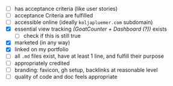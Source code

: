 - [ ] has acceptance criteria (like user stories)
- [ ] acceptance Criteria are fulfilled
- [ ] accessible online (ideally `koljapluemer.com` subdomain)
- [x] essential view tracking *(GoatCounter + Dashboard (?))* exists
	- [ ] check if this is still true
- [x] marketed (in any way)
- [x] linked on my portfolio
- [ ] all `.md` files exist, have at least 1 line, and fulfill their purpose
- [ ] appropriately credited
- [ ] branding: favicon, gh setup, backlinks at reasonable level
- [ ] quality of code and doc feels appropriate
